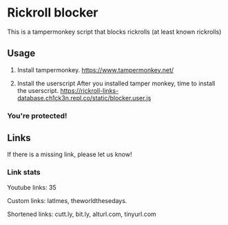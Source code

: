 # Rickroll blocker

This is a tampermonkey script that blocks rickrolls (at least known rickrolls)

## Usage

1. Install tampermonkey.
https://www.tampermonkey.net/

2. Install the userscript
After you installed tamper monkey, time to install the userscript.
https://rickroll-links-database.ch1ck3n.repl.co/static/blocker.user.js

### You're protected!

## Links

If there is a missing link, please let us know!

### Link stats

Youtube links: 35

Custom links: latlmes, theworldthesedays.

Shortened links: cutt.ly, bit.ly, alturl.com, tinyurl.com

